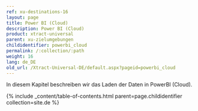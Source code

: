 ```yaml
---
ref: xu-destinations-16
layout: page
title: Power BI (Cloud)
description: Power BI (Cloud)
product: xtract-universal
parent: xu-zielumgebungen
childidentifier: powerbi_cloud
permalink: /:collection/:path
weight: 16
lang: de_DE
old_url: /Xtract-Universal-DE/default.aspx?pageid=powerbi_cloud
---
```


In diesem Kapitel beschreiben wir das Laden der Daten in PowerBI (Cloud).  

{% include _content/table-of-contents.html parent=page.childidentifier collection=site.de %}